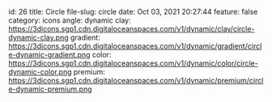 id: 26
title: Circle 
file-slug: circle
date: Oct 03, 2021 20:27:44
feature: false
category: icons
angle: dynamic
clay: https://3dicons.sgp1.cdn.digitaloceanspaces.com/v1/dynamic/clay/circle-dynamic-clay.png
gradient: https://3dicons.sgp1.cdn.digitaloceanspaces.com/v1/dynamic/gradient/circle-dynamic-gradient.png
color: https://3dicons.sgp1.cdn.digitaloceanspaces.com/v1/dynamic/color/circle-dynamic-color.png
premium: https://3dicons.sgp1.cdn.digitaloceanspaces.com/v1/dynamic/premium/circle-dynamic-premium.png
